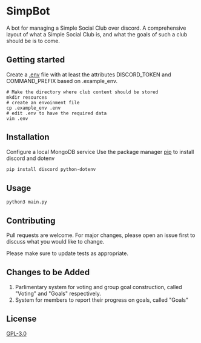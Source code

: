 # SimpBot
A bot for managing a Simple Social Club over discord. 
A comprehensive layout of what a Simple Social Club is, and what the goals of such a club should be is to come.

## Getting started
Create a [.env](https://github.com/jbrannan565/SimpleSocialDiscordBot/wiki/Environment-Variables) file with at least the attributes DISCORD_TOKEN and COMMAND_PREFIX based on .example_env.

```
# Make the directory where club content should be stored
mkdir resources 
# create an envoinment file
cp .example_env .env
# edit .env to have the required data
vim .env
```

## Installation
Configure a local MongoDB service
Use the package manager [pip](https://pip.pypa.io/en/stable/) to install discord and dotenv

```bash
pip install discord python-dotenv
```

## Usage

```
python3 main.py
```

## Contributing
Pull requests are welcome. For major changes, please open an issue first to discuss what you would like to change.

Please make sure to update tests as appropriate.

## Changes to be Added
1. Parlimentary system for voting and group goal construction, called "Voting" and "Goals" respectively.
2. System for members to report their progress on goals, called "Goals"

## License
[GPL-3.0](https://choosealicense.com/licenses/gpl-3.0/)
